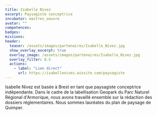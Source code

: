 ```yaml
---
title: Isabelle Nivez
excerpt: Paysagiste conceptrice
incubator: maitres_oeuvre
avatar: ""
competences:
badges:
missions:
header:
  teaser: /assets/images/partenaires/Isabelle_Nivez.jpg
  show_overlay_excerpt: true
  overlay_image: /assets/images/partenaires/Isabelle_Nivez.jpg
  overlay_filter: 0.5
  actions:
    - label: "Lien direct"
      url: https://isabellenivez.wixsite.com/paysagiste
---
```


Isabelle Nivez est basée à Brest en tant que paysagiste conceptrice indépendante. Dans le cadre de la labellisation Geopark du Parc Naturel Régional d'Armorique, nous avons travaillé ensemble sur la rédaction des dossiers réglementaires. Nous sommes lauréates du plan de paysage de Quimper.

